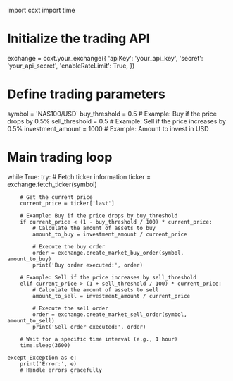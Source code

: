 import ccxt
import time

# Initialize the trading API
exchange = ccxt.your_exchange({
    'apiKey': 'your_api_key',
    'secret': 'your_api_secret',
    'enableRateLimit': True,
})

# Define trading parameters
symbol = 'NAS100/USD'
buy_threshold = 0.5  # Example: Buy if the price drops by 0.5%
sell_threshold = 0.5  # Example: Sell if the price increases by 0.5%
investment_amount = 1000  # Example: Amount to invest in USD

# Main trading loop
while True:
    try:
        # Fetch ticker information
        ticker = exchange.fetch_ticker(symbol)

        # Get the current price
        current_price = ticker['last']

        # Example: Buy if the price drops by buy_threshold
        if current_price < (1 - buy_threshold / 100) * current_price:
            # Calculate the amount of assets to buy
            amount_to_buy = investment_amount / current_price

            # Execute the buy order
            order = exchange.create_market_buy_order(symbol, amount_to_buy)
            print('Buy order executed:', order)

        # Example: Sell if the price increases by sell_threshold
        elif current_price > (1 + sell_threshold / 100) * current_price:
            # Calculate the amount of assets to sell
            amount_to_sell = investment_amount / current_price

            # Execute the sell order
            order = exchange.create_market_sell_order(symbol, amount_to_sell)
            print('Sell order executed:', order)

        # Wait for a specific time interval (e.g., 1 hour)
        time.sleep(3600)

    except Exception as e:
        print('Error:', e)
        # Handle errors gracefully


